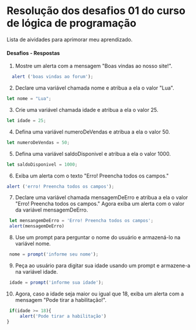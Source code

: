 # Resolução dos desafios 01 do curso de lógica de programação

Lista de aividades para aprimorar meu aprendizado.

#### Desafios - Respostas

1) Mostre um alerta com a mensagem "Boas vindas ao nosso site!".

```js
  alert ('boas vindas ao forum');
```
2) Declare uma variável chamada nome e atribua a ela o valor "Lua".
   
``` js
let nome = "Lua";

```
3) Crie uma variável chamada idade e atribua a ela o valor 25.
``` js
let idade = 25;
```

4) Defina uma variável numeroDeVendas e atribua a ela o valor 50.
``` js
let numeroDeVendas = 50;
 ```
5) Defina uma variável saldoDisponivel e atribua a ela o valor 1000.
``` js
let saldoDisponivel = 1000;
```
6) Exiba um alerta com o texto "Erro! Preencha todos os campos."
``` js
alert ('erro! Preencha todos os campos');
```
7) Declare uma variável chamada mensagemDeErro e atribua a ela o valor "Erro! Preencha todos os campos." Agora exiba um alerta com o valor da variável mensagemDeErro.
``` js
 let mensangemDeErro = 'Erro! Preencha todos os campos';
 alert(mensagemDeErro)
```

8) Use um prompt para perguntar o nome do usuário e armazená-lo na variável nome.
```js
 nome = prompt('informe seu nome');
```

9) Peça ao usuário para digitar sua idade usando um prompt e armazene-a na variável idade.
``` js
 idade = prompt('informe sua idade');
```

10) Agora, caso a idade seja maior ou igual que 18, exiba um alerta com a mensagem "Pode tirar a habilitação!".
```js
 if(idade >= 18){
     alert('Pode tirar a habilitação')
}
```
